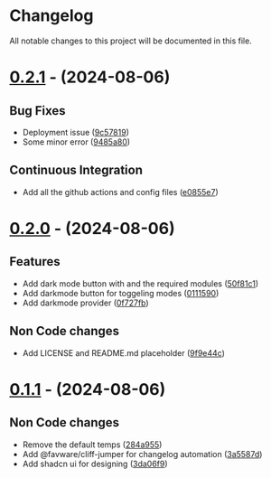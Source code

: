 # Changelog

All notable changes to this project will be documented in this file.

# [0.2.1](https://github.com/nsgpriyanshu/crecall/compare/0.2.0...0.2.1) - (2024-08-06)

## Bug Fixes

- Deployment issue ([9c57819](https://github.com/nsgpriyanshu/crecall/commit/9c578199b7da901bebff017a5d3ac429cce372e8))
- Some minor error ([9485a80](https://github.com/nsgpriyanshu/crecall/commit/9485a80c8b3a2bbcdce72ded5beae07e3a338272))

## Continuous Integration

- Add all the github actions and config files ([e0855e7](https://github.com/nsgpriyanshu/crecall/commit/e0855e7ecc985ad52613d6c2956267754947d967))

# [0.2.0](https://github.com/nsgpriyanshu/crecall/compare/0.1.1...0.2.0) - (2024-08-06)

## Features

- Add dark mode button with and the required modules ([50f81c1](https://github.com/nsgpriyanshu/crecall/commit/50f81c1f82d2d4f0fdf6e647f89d9455c615aa14))
- Add darkmode button for toggeling modes ([0111590](https://github.com/nsgpriyanshu/crecall/commit/01115903a91e14f3102f215cf02fb3992021fd16))
- Add darkmode provider ([0f727fb](https://github.com/nsgpriyanshu/crecall/commit/0f727fb76b8ef780016e7a0a1b2860243117fd08))

## Non Code changes

- Add LICENSE and README.md placeholder ([9f9e44c](https://github.com/nsgpriyanshu/crecall/commit/9f9e44c791f78cbb1202eae2454914d1f160c7c7))

# [0.1.1](https://github.com/nsgpriyanshu/crecall/tree/0.1.1) - (2024-08-06)

## Non Code changes

- Remove the default temps ([284a955](https://github.com/nsgpriyanshu/crecall/commit/284a95532f034098ede0e7c960c741cc627ce70a))
- Add @favware/cliff-jumper for changelog automation ([3a5587d](https://github.com/nsgpriyanshu/crecall/commit/3a5587d4950d82c72f3359aa9dd3881017150e4f))
- Add shadcn ui for designing ([3da06f9](https://github.com/nsgpriyanshu/crecall/commit/3da06f9e536f555bf3239587443fa40457ceb837))
